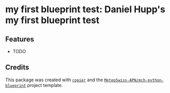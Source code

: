 # my first blueprint test: Daniel Hupp's my first blueprint test

## Features

- TODO

## Credits

This package was created with [`copier`](https://github.com/copier-org/copier) and the [`MeteoSwiss-APN/mch-python-blueprint`](https://meteoswiss-apn.github.io/mch-python-blueprint/) project template.
